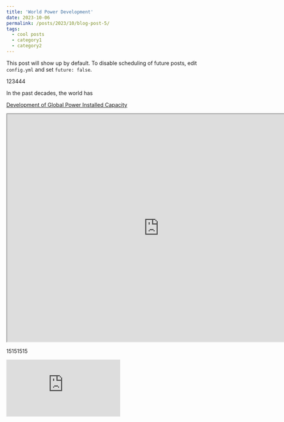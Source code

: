 ```yaml
---
title: 'World Power Development'
date: 2023-10-06
permalink: /posts/2023/10/blog-post-5/
tags:
  - cool posts
  - category1
  - category2
---
```


This post will show up by default. To disable scheduling of future posts, edit `config.yml` and set `future: false`. 

123444

In the past decades, the world has 

[Development of Global Power Installed Capacity](http://prelude0324.github.io/academic_pages/images/Power_2022_v1.html)



<iframe src="http://prelude0324.github.io/academic_pages/images/Power_2022_v1.html" width="800" height="600"></iframe>

15151515

<iframe src="http://prelude0324.github.io/academic_pages/images/Power_2022_v1.html" scrolling="yes" border="0" frameborder="no" framespacing="0" allowfullscreen="true"> </iframe>
